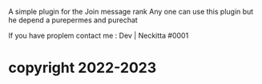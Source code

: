 A simple plugin for the Join message rank 
Any one can use this plugin but he depend a purepermes and purechat 


If you have proplem contact me : Dev | Neckitta #0001

# copyright 2022-2023
